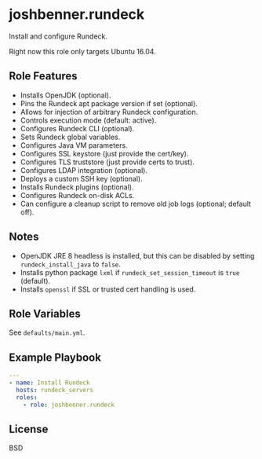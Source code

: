 # joshbenner.rundeck

Install and configure Rundeck.

Right now this role only targets Ubuntu 16.04.

## Role Features

* Installs OpenJDK (optional).
* Pins the Rundeck apt package version if set (optional).
* Allows for injection of arbitrary Rundeck configuration.
* Controls execution mode (default: active).
* Configures Rundeck CLI (optional).
* Sets Rundeck global variables.
* Configures Java VM parameters.
* Configures SSL keystore (just provide the cert/key).
* Configures TLS truststore (just provide certs to trust).
* Configures LDAP integration (optional).
* Deploys a custom SSH key (optional).
* Installs Rundeck plugins (optional).
* Configures Rundeck on-disk ACLs.
* Can configure a cleanup script to remove old job logs (optional; default off).

## Notes

* OpenJDK JRE 8 headless is installed, but this can be disabled by setting `rundeck_install_java` to `false`.
* Installs python package `lxml` if `rundeck_set_session_timeout` is `true` (default).
* Installs `openssl` if SSL or trusted cert handling is used.

## Role Variables

See `defaults/main.yml`.

## Example Playbook

```yaml
---
- name: Install Rundeck
  hosts: rundeck_servers
  roles:
    - role: joshbenner.rundeck
```

License
-------

BSD
